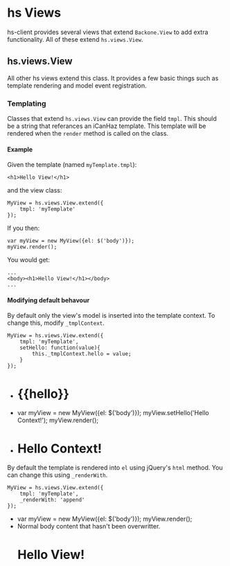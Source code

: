 # hs Views

hs-client provides several views that extend `Backone.View` to add extra functionality. All of these extend `hs.views.View`.

## hs.views.View

All other hs views extend this class. It provides a few basic things such as template rendering and model event registration.

### Templating

Classes that extend `hs.views.View` can provide the field `tmpl`. This should be a string that referances an iCanHaz template. This template will be rendered when the `render` method is called on the class.

#### Example

Given the template (named `myTemplate.tmpl`):

    <h1>Hello View!</h1>

and the view class:

    MyView = hs.views.View.extend({
        tmpl: 'myTemplate'
    });

If you then:

    var myView = new MyView({el: $('body')});
    myView.render();

You would get:

    ...
    <body><h1>Hello View!</h1></body>
    ...

#### Modifying default behavour

By default only the view's model is inserted into the template context. To change this, modify `_tmplContext`.

    MyView = hs.views.View.extend({
        tmpl: 'myTemplate',
        setHello: function(value){
            this._tmplContext.hello = value;
        }
    });
-
    <h1>{{hello}}</h1>
-
    var myView = new MyView({el: $('body')});
    myView.setHello('Hello Context!');
    myView.render();
-
    <body><h1>Hello Context!</h1></body>

By default the template is rendered into `el` using jQuery's `html` method. You can change this using `_renderWith`.

    MyView = hs.views.View.extend({
        tmpl: 'myTemplate',
        _renderWith: 'append'
    });
-
    var myView = new MyView({el: $('body')});
    myView.render();
-
    <body>
        Normal body content that hasn't been overwritter.
        <h1>Hello View!</h1>
    </body>